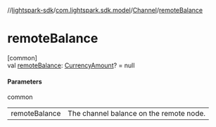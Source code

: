 //[lightspark-sdk](../../../index.md)/[com.lightspark.sdk.model](../index.md)/[Channel](index.md)/[remoteBalance](remote-balance.md)

# remoteBalance

[common]\
val [remoteBalance](remote-balance.md): [CurrencyAmount](../-currency-amount/index.md)? = null

#### Parameters

common

| | |
|---|---|
| remoteBalance | The channel balance on the remote node. |
